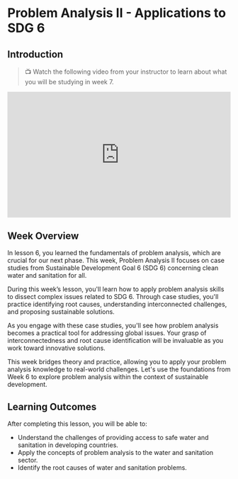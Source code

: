 # Problem Analysis II - Applications to SDG 6

## Introduction

> 📺 Watch the following video from your instructor to learn about what you will be studying in week 7.

<div style="position: relative; padding-bottom: 56.25%; height: 0;"><iframe src="https://www.youtube.com/embed/6tXdByME9N4?si=0vDKULBL4wQaxUIU"  title="YouTube video player" frameborder="0" allow="accelerometer; autoplay; clipboard-write; encrypted-media; gyroscope; picture-in-picture" allowfullscreen style="position: absolute; top: 0; left: 0; width: 100%; height: 100%;"></iframe></div>

## Week Overview

In lesson 6, you learned the fundamentals of problem analysis, which are crucial for our next phase. This week, Problem Analysis II focuses on case studies from Sustainable Development Goal 6 (SDG 6) concerning clean water and sanitation for all.

During this week’s lesson, you'll learn how to apply problem analysis skills to dissect complex issues related to SDG 6. Through case studies, you'll practice identifying root causes, understanding interconnected challenges, and proposing sustainable solutions.

As you engage with these case studies, you'll see how problem analysis becomes a practical tool for addressing global issues. Your grasp of interconnectedness and root cause identification will be invaluable as you work toward innovative solutions.

This week bridges theory and practice, allowing you to apply your problem analysis knowledge to real-world challenges. Let's use the foundations from Week 6 to explore problem analysis within the context of sustainable development.

## Learning Outcomes

After completing this lesson, you will be able to:

- Understand the challenges of providing access to safe water and sanitation in developing countries.
- Apply the concepts of problem analysis to the water and sanitation sector.
- Identify the root causes of water and sanitation problems.
